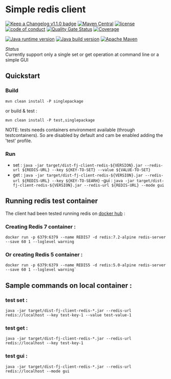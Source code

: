 # Simple redis client

[![Keep a Changelog v1.1.0 badge](https://img.shields.io/badge/changelog-Keep%20a%20Changelog%20v1.1.0-%23E05735)](https://github.com/fugerit-org/fj-client-redis/blob/master/CHANGELOG.md) 
[![Maven Central](https://img.shields.io/maven-central/v/org.fugerit.java/fj-client-redis.svg)](https://mvnrepository.com/artifact/org.fugerit.java/fj-client-redis)
[![license](https://img.shields.io/badge/License-Apache%20License%202.0-teal.svg)](https://opensource.org/licenses/Apache-2.0)
[![code of conduct](https://img.shields.io/badge/conduct-Contributor%20Covenant-purple.svg)](https://github.com/fugerit-org/fj-universe/blob/main/CODE_OF_CONDUCT.md)
[![Quality Gate Status](https://sonarcloud.io/api/project_badges/measure?project=fugerit-org_fj-client-redis&metric=alert_status)](https://sonarcloud.io/summary/new_code?id=fugerit-org_fj-client-redis)
[![Coverage](https://sonarcloud.io/api/project_badges/measure?project=fugerit-org_fj-client-redis&metric=coverage)](https://sonarcloud.io/summary/new_code?id=fugerit-org_fj-client-redis)

[![Java runtime version](https://img.shields.io/badge/run%20on-java%2011+-%23113366.svg?style=for-the-badge&logo=openjdk&logoColor=white)](https://universe.fugerit.org/src/docs/versions/java11.html)
[![Java build version](https://img.shields.io/badge/build%20on-java%2011+-%23ED8B00.svg?style=for-the-badge&logo=openjdk&logoColor=white)](https://universe.fugerit.org/src/docs/versions/java11.html)
[![Apache Maven](https://img.shields.io/badge/Apache%20Maven-3.9.0+-C71A36?style=for-the-badge&logo=Apache%20Maven&logoColor=white)](https://universe.fugerit.org/src/docs/versions/maven3_9.html)

*Status*  
Currently support only a single set or get operation at command line or a simple GUI


## Quickstart

### Build

`mvn clean install -P singlepackage`

or build & test : 

`mvn clean install -P test,singlepackage`

NOTE: tests needs containers environment available (through testcontainers).
  So are disabled by default and cam be enabled adding the 'test' profile.

### Run

- set : `java -jar target/dist-fj-client-redis-${VERSION}.jar --redis-url ${REDIS-URL} --key ${KEY-TO-SET} --value ${VALUE-TO-SET}`
- get : `java -jar target/dist-fj-client-redis-${VERSION}.jar --redis-url ${REDIS-URL} --key ${KEY-TO-SEARH}`
 -gui : `java -jar target/dist-fj-client-redis-${VERSION}.jar --redis-url ${REDIS-URL} --mode gui`


## Running redis test container

The client had been tested running redis on [docker hub](https://hub.docker.com/_/redis) : 

### Creating Redis 7 container :

```
docker run -p 6379:6379 --name REDIS7 -d redis:7.2-alpine redis-server --save 60 1 --loglevel warning
```

### Or creating Redis 5 container :  

```
docker run -p 6379:6379 --name REDIS5 -d redis:5.0-alpine redis-server --save 60 1 --loglevel warning` 
```

## Sample commands on local container : 

### test set : 

```
java -jar target/dist-fj-client-redis-*.jar --redis-url redis://localhost --key test-key-1 --value test-value-1
```

### test get :

```
java -jar target/dist-fj-client-redis-*.jar --redis-url redis://localhost --key test-key-1
```

### test gui :

```
java -jar target/dist-fj-client-redis-*.jar --redis-url redis://localhost --mode gui
```

